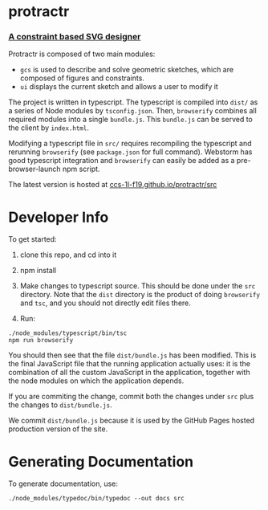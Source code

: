 # protractr
### [A constraint based SVG designer](https://ccs-1l-f19.github.io/protractr/src)

Protractr is composed of two main modules:
 - `gcs` is used to describe and solve geometric sketches, which are composed of figures and constraints.
 - `ui` displays the current sketch and allows a user to modify it

The project is written in typescript.  The typescript is compiled into `dist/` as a series of Node modules by `tsconfig.json`.  Then, `browserify` combines all required modules into a single `bundle.js`.  This `bundle.js` can be served to the client by `index.html`.

Modifying a typescript file in `src/` requires recompiling the typescript and rerunning `browserify` (see `package.json` for full command).  Webstorm has good typescript integration and `browserify` can easily be added as a pre-browser-launch npm script.

The latest version is hosted at [ccs-1l-f19.github.io/protractr/src](https://ccs-1l-f19.github.io/protractr/src)

# Developer Info

To get started:

1.  clone this repo, and cd into it
2.  npm install
4.  Make changes to typescript source.  This should be done under the `src` directory.  Note that the `dist` directory is the product of doing `browserify` and `tsc`, and you should not directly edit files there.
    
5.  Run:

```
./node_modules/typescript/bin/tsc
npm run browserify
```

You should then see that the file `dist/bundle.js` has been modified.  This is the final JavaScript file that the running application actually uses: it is the combination of all the custom JavaScript in the application, together with the node modules on which the application depends.

If you are commiting the change, commit both the changes under `src` plus the changes to `dist/bundle.js`.

We commit `dist/bundle.js` because it is used by the GitHub Pages hosted production version of the site.


# Generating Documentation

To generate documentation, use:

```
./node_modules/typedoc/bin/typedoc --out docs src
```
